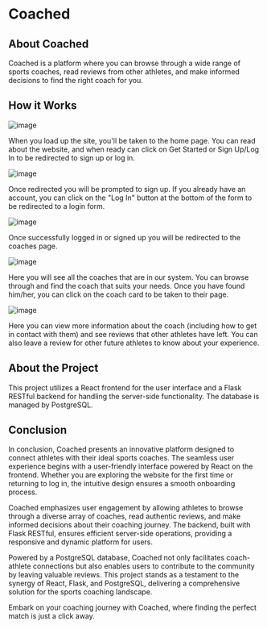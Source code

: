 # Coached

## About Coached 
Coached is a platform where you can browse through a wide range of sports coaches, read reviews from other athletes, and make informed decisions to find the right coach for you.

## How it Works
![image](https://github.com/Motty-har/phase-4-project/assets/126115373/43fbfe15-3a0c-4966-b279-fdaf95b32de2)

When you load up the site, you'll be taken to the home page. You can read about the website, and when ready can click on Get Started or Sign Up/Log In to be redirected to sign up or log in.

![image](https://github.com/Motty-har/phase-4-project/assets/126115373/38fc063a-ed89-4524-832c-027c566efb14)

Once redirected you will be prompted to sign up. If you already have an account, you can click on the "Log In" button at the bottom of the form to be redirected to a login form.

![image](https://github.com/Motty-har/phase-4-project/assets/126115373/e8224d17-7d07-489c-9f01-b992ce9968eb)

Once successfully logged in or signed up you will be redirected to the coaches page.

![image](https://github.com/Motty-har/phase-4-project/assets/126115373/a77fddbe-7cae-4472-adca-1341abcf7f83)

Here you will see all the coaches that are in our system. You can browse through and find the coach that suits your needs. Once you have found him/her, you can click on the coach card to be taken to their page.

![image](https://github.com/Motty-har/phase-4-project/assets/126115373/f4222aae-7069-4cbd-a33f-aa46dbbcce19)

Here you can view more information about the coach (including how to get in contact with them) and see reviews that other athletes have left. You can also leave a review for other future athletes to know about your experience. 


## About the Project
This project utilizes a React frontend for the user interface and a Flask RESTful backend for handling the server-side functionality. The database is managed by PostgreSQL.

## Conclusion
In conclusion, Coached presents an innovative platform designed to connect athletes with their ideal sports coaches. The seamless user experience begins with a user-friendly interface powered by React on the frontend. Whether you are exploring the website for the first time or returning to log in, the intuitive design ensures a smooth onboarding process.

Coached emphasizes user engagement by allowing athletes to browse through a diverse array of coaches, read authentic reviews, and make informed decisions about their coaching journey. The backend, built with Flask RESTful, ensures efficient server-side operations, providing a responsive and dynamic platform for users.

Powered by a PostgreSQL database, Coached not only facilitates coach-athlete connections but also enables users to contribute to the community by leaving valuable reviews. This project stands as a testament to the synergy of React, Flask, and PostgreSQL, delivering a comprehensive solution for the sports coaching landscape.

Embark on your coaching journey with Coached, where finding the perfect match is just a click away.

